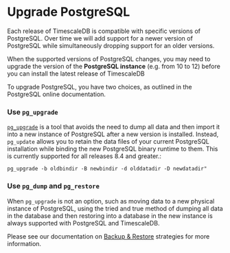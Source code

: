 
# Upgrade PostgreSQL

Each release of TimescaleDB is compatible with specific versions of PostgreSQL. Over time we will add support
for a newer version of PostgreSQL while simultaneously dropping support for an older versions. 

When the supported versions of PostgreSQL changes, you may need to upgrade the version of the **PostgreSQL instance** (e.g. from 10 to 12) before you can install the latest release of TimescaleDB

To upgrade PostgreSQL, you have two choices, as outlined in the PostgreSQL online documentation. 

### Use `pg_upgrade`

[`pg_upgrade`][pg_upgrade] is a tool that avoids the need to dump all data and then import it
into a new instance of PostgreSQL after a new version is installed. Instead, `pg_update` allows you to 
retain the data files of your current PostgreSQL installation while binding the new PostgreSQL binary
runtime to them. This is currently supported for all releases 8.4 and greater.:

 ```
 pg_upgrade -b oldbindir -B newbindir -d olddatadir -D newdatadir"
 ```

### Use `pg_dump` and `pg_restore`
When `pg_upgrade` is not an option, such as moving data to a new physical instance of PostgreSQL, using the 
tried and true method of dumping all data in the database and then restoring into a database in the new instance
is always supported with PostgreSQL and TimescaleDB.

Please see our documentation on [Backup & Restore][backup] strategies for more information.


[pg_upgrade]: https://www.postgresql.org/docs/current/static/pgupgrade.html
[backup]: /using-timescaledb/backup
